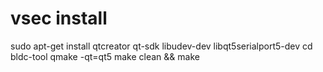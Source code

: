 # vsec install
sudo apt-get install qtcreator qt-sdk libudev-dev libqt5serialport5-dev
cd bldc-tool
qmake -qt=qt5
make clean && make